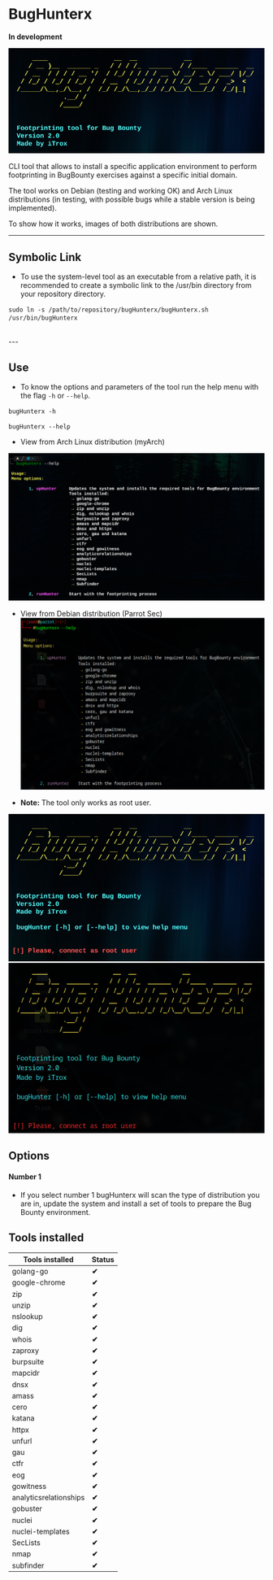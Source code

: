 # **BugHunterx**

**In development**

![bugHunter](./img/bugHunterx-1.png)


CLI tool that allows to install a specific application environment to perform footprinting in BugBounty exercises against a specific initial domain.

The tool works on Debian (testing and working OK) and Arch Linux distributions (in testing, with possible bugs while a stable version is being implemented).

To show how it works, images of both distributions are shown.

---

## Symbolic Link

* To use the system-level tool as an executable from a relative path, it is recommended to create a symbolic link to the /usr/bin directory from your repository directory.

```shell
sudo ln -s /path/to/repository/bugHunterx/bugHunterx.sh /usr/bin/bugHunterx
```
<br>
---

## Use

* To know the options and parameters of the tool run the help menu with the flag `-h` or `--help`.

```shell
bugHunterx -h
```

```shell
bugHunterx --help
```

* View from Arch Linux distribution (myArch)

![bugHunter](./img/bugHunterx-3.png)

* View from Debian distribution (Parrot Sec)
![bugHunter](./img/bugHunterx-7.png)

* **Note:** The tool only works as root user.

![bugHunter](./img/bugHunterx-2.png)
![bugHunter](./img/bugHunterx-6.png)

## Options

#### Number 1

* If you select number 1 bugHunterx will scan the type of distribution you are in, update the system and install a set of tools to prepare the Bug Bounty environment.

####

## Tools installed

| **Tools installed** | **Status** |
|----------------|-----------|
| golang-go | **✔** |
| google-chrome | **✔** |
| zip | **✔** |
| unzip | **✔** |
| nslookup | **✔** |
| dig | **✔** |
| whois | **✔** |
| zaproxy | **✔** |
| burpsuite | **✔** |
| mapcidr | **✔** |
| dnsx | **✔** |
| amass | **✔** |
| cero | **✔** |
| katana | **✔** |
| httpx | **✔** |
| unfurl | **✔** |
| gau | **✔** |
| ctfr | **✔** |
| eog | **✔** |
| gowitness | **✔** |
| analyticsrelationships | **✔** |
| gobuster | **✔** |
| nuclei | **✔** |
| nuclei-templates | **✔** |
| SecLists | **✔** |
| nmap | **✔** |
| subfinder | **✔** |
